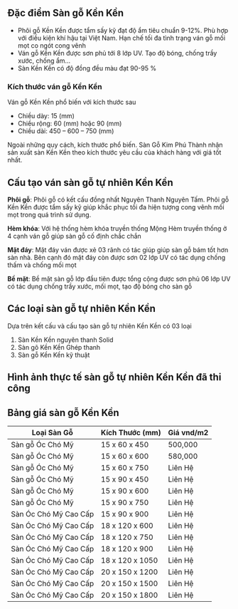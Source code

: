 ## Đặc điểm Sàn gỗ Kền Kền

- Phôi gỗ Kền Kền được tẩm sấy kỹ đạt độ ẩm tiêu chuẩn 9-12%. Phù hợp với điều kiện khí hậu tại Việt Nam. Hạn chế tối đa tình trạng ván gỗ mối mọt co ngót cong vênh
- Ván gỗ Kền Kền được sơn phủ tới 8 lớp UV. Tạo độ bóng, chống trầy xước, chống ẩm…
- Sàn Kền Kền có độ đồng đều màu đạt 90-95 %

### Kích thước ván gỗ Kền Kền

Ván gỗ Kền Kền phổ biến với kích thước sau

- Chiều dày: 15 (mm)
- Chiều rộng: 60 (mm) hoặc 90 (mm)
- Chiều dài: 450 – 600 – 750 (mm)

Ngoài những quy cách, kích thước phổ biến. Sàn Gỗ Kim Phú Thành nhận sản xuất sàn Kền Kền theo kích thước yêu cầu của khách hàng với giá tốt nhất.

## Cấu tạo ván sàn gỗ tự nhiên Kền Kền

**Phôi gỗ**: Phôi gỗ có kết cấu đồng nhất Nguyên Thanh Nguyên Tấm. Phôi gỗ Kền Kền được tẩm sấy kỹ giúp khắc phục tối đa hiện tượng cong vênh mối mọt trong quá trình sử dụng.

**Hèm khóa**: Với hệ thống hèm khóa truyền thống Mộng Hèm truyền thống ở 4 cạnh ván gỗ giúp sàn gỗ cố định chắc chắn

**Mặt đáy**: Mặt đáy ván được xẻ 03 rãnh có tác giúp giúp sàn gỗ bám tốt hơn sàn nhà. Bên cạnh đó mặt đáy còn được sơn 02 lớp UV có tác dụng chống thấm và chống mối mọt

**Bề mặt**: Bề mặt sàn gỗ lớp đầu tiên được tổng cộng được sơn phủ 06 lớp UV có tác dụng chống trầy xước, mối mọt, tạo độ bóng cho sàn gỗ

## Các loại sàn gỗ tự nhiên Kền Kền

Dựa trên kết cấu và cấu tạo sàn gỗ tự nhiên Kền Kền có 03 loại

1. Sàn Kền Kền nguyên thanh Solid
2. Sàn gõ Kền Kền Ghép thanh
3. Sàn gỗ Kền Kền kỹ thuật

## Hình ảnh thực tế sàn gỗ tự nhiên Kền Kền đã thi công

## Bảng giá sàn gỗ Kền Kền 

| Loại Sàn Gỗ              | Kích Thước (mm) | Giá vnd/m2 |
|--------------------------|-----------------|------------|
| Sàn gỗ Óc Chó Mỹ         | 15 x 60 x 450    | 500,000    |
| Sàn gỗ Óc Chó Mỹ         | 15 x 60 x 600    | 580,000    |
| Sàn gỗ Óc Chó Mỹ         | 15 x 60 x 750    | Liên Hệ    |
| Sàn gỗ Óc Chó Mỹ         | 15 x 90 x 450    | Liên Hệ    |
| Sàn gỗ Óc Chó Mỹ         | 15 x 90 x 600    | Liên Hệ    |
| Sàn gỗ Óc Chó Mỹ         | 15 x 90 x 750    | Liên Hệ    |
| Sàn Óc Chó Mỹ Cao Cấp    | 15 x 90 x 900    | Liên Hệ    |
| Sàn Óc Chó Mỹ Cao Cấp    | 18 x 120 x 600   | Liên Hệ    |
| Sàn Óc Chó Mỹ Cao Cấp    | 18 x 120 x 750   | Liên Hệ    |
| Sàn Óc Chó Mỹ Cao Cấp    | 18 x 120 x 900   | Liên Hệ    |
| Sàn Óc Chó Mỹ Cao Cấp    | 18 x 120 x 1050  | Liên Hệ    |
| Sàn Óc Chó Mỹ Cao Cấp    | 20 x 150 x 1200  | Liên Hệ    |
| Sàn Óc Chó Mỹ Cao Cấp    | 20 x 150 x 1500  | Liên Hệ    |
| Sàn Óc Chó Mỹ Cao Cấp    | 20 x 150 x 1800  | Liên Hệ    |
